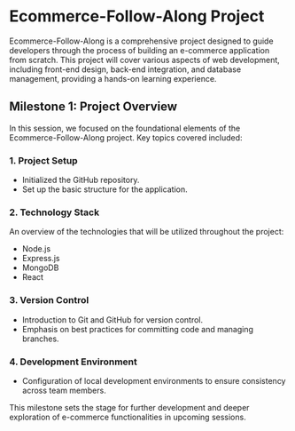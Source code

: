 # Ecommerce-Follow-Along Project

Ecommerce-Follow-Along is a comprehensive project designed to guide developers through the process of building an e-commerce application from scratch. This project will cover various aspects of web development, including front-end design, back-end integration, and database management, providing a hands-on learning experience.

## Milestone 1: Project Overview

In this session, we focused on the foundational elements of the Ecommerce-Follow-Along project. Key topics covered included:

### 1. Project Setup

- Initialized the GitHub repository.
- Set up the basic structure for the application.

### 2. Technology Stack

An overview of the technologies that will be utilized throughout the project:

- Node.js
- Express.js
- MongoDB
- React

### 3. Version Control

- Introduction to Git and GitHub for version control.
- Emphasis on best practices for committing code and managing branches.

### 4. Development Environment

- Configuration of local development environments to ensure consistency across team members.

This milestone sets the stage for further development and deeper exploration of e-commerce functionalities in upcoming sessions.
